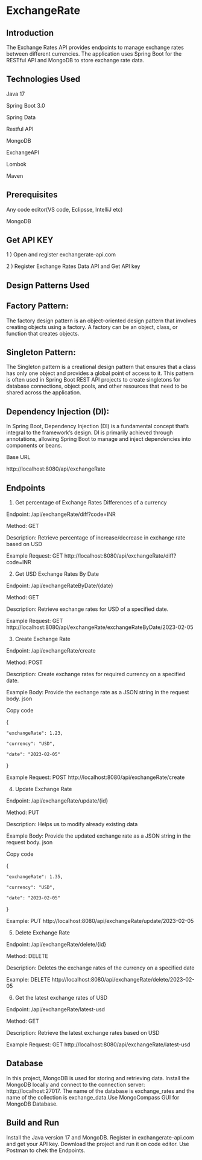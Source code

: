 # ExchangeRate

## Introduction

The Exchange Rates API provides endpoints to manage exchange rates between different currencies. The application uses Spring Boot for the RESTful API and MongoDB to store exchange rate data.

## Technologies Used

Java 17

Spring Boot 3.0

Spring Data

Restful API

MongoDB

ExchangeAPI

Lombok

Maven

## Prerequisites

Any code editor(VS code, Eclipsse, IntelliJ etc)

MongoDB

## Get API KEY 

1 ) Open and register exchangerate-api.com

2 ) Register Exchange Rates Data API and Get API key

## Design Patterns Used

## Factory Pattern:

The factory design pattern is an object-oriented design pattern that involves creating objects using a factory. A factory can be an object, class, or function that creates objects.

## Singleton Pattern:

The Singleton pattern is a creational design pattern that ensures that a class has only one object and provides a global point of access to it. This pattern is often used in Spring Boot REST API projects to create singletons for database connections, object pools, and other resources that need to be shared across the application.

## Dependency Injection (DI):

In Spring Boot, Dependency Injection (DI) is a fundamental concept that’s integral to the framework’s design. DI is primarily achieved through annotations, allowing Spring Boot to manage and inject dependencies into components or beans. 

Base URL

http://localhost:8080/api/exchangeRate

## Endpoints

 1. Get percentage of Exchange Rates Differences of a currency 

  Endpoint: /api/exchangeRate/diff?code=INR

  Method: GET

  Description: Retrieve percentage of increase/decrease in exchange rate based on USD

  Example Request: GET http://localhost:8080/api/exchangeRate/diff?code=INR

2. Get  USD Exchange Rates By Date

  Endpoint: /api/exchangeRateByDate/{date}

  Method: GET

  Description: Retrieve exchange rates for USD of a specified date.

  Example Request: GET http://localhost:8080/api/exchangeRate/exchangeRateByDate/2023-02-05

3. Create Exchange Rate

  Endpoint: /api/exchangeRate/create

  Method: POST

  Description: Create exchange rates for required currency on a specified date.

  Example Body: Provide the exchange rate as a JSON string in the request body.
  json

  Copy code

  {

    "exchangeRate": 1.23, 

    "currency": "USD",

    "date": "2023-02-05"

  }

  Example Request: POST http://localhost:8080/api/exchangeRate/create

4. Update Exchange Rate

  Endpoint: /api/exchangeRate/update/{id}

  Method: PUT

  Description: Helps us to modify already existing data

  Example Body: Provide the updated exchange rate as a JSON string in the request body.
  json

  Copy code

  {

    "exchangeRate": 1.35,

    "currency": "USD",

    "date": "2023-02-05"

  }

  Example: PUT http://localhost:8080/api/exchangeRate/update/2023-02-05

 5. Delete Exchange Rate

  Endpoint: /api/exchangeRate/delete/{id}

  Method: DELETE

  Description: Deletes the exchange rates of the currency on a specified date

  Example: DELETE http://localhost:8080/api/exchangeRate/delete/2023-02-05

  6. Get the latest exchange rates of USD  

  Endpoint: /api/exchangeRate/latest-usd

  Method: GET

  Description: Retrieve the latest exchange rates based on USD

  Example Request: GET http://localhost:8080/api/exchangeRate/latest-usd

  ## Database
  
  In this project, MongoDB is used for storing and retrieving data. Install the MongoDB locally and connect to the connection server: http://localhost:27017.
  The name of the database is exchange_rates and the name of the collection is exchange_data.Use MongoCompass GUI for MongoDB Database.

  ## Build and Run

  Install the Java version 17 and MongoDB. Register in exchangerate-api.com and get your API key. Download the project and run it on code editor. Use Postman to chek the Endpoints.

  






